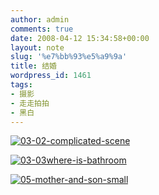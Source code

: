 ```yaml
---
author: admin
comments: true
date: 2008-04-12 15:34:58+00:00
layout: note
slug: '%e7%bb%93%e5%a9%9a'
title: 结婚
wordpress_id: 1461
tags:
- 摄影
- 走走拍拍
- 黑白
---
```


[![03-02-complicated-scene](http://pic.yupoo.com/ctb.my/8413756446f5/medium.jpg)](http://www.yupoo.com/photos/view?id=ff808081193b849b01194330748a6565)

[![03-03where-is-bathroom](http://pic.yupoo.com/ctb.my/63740564487a/medium.jpg)](http://www.yupoo.com/photos/view?id=ff808081193b8a720119433630046538)

[![05-mother-and-son-small](http://pic.yupoo.com/ctb.my/368805644931/medium.jpg)](http://www.yupoo.com/photos/view?id=ff808081193b8a7201194338fa1265ca)
